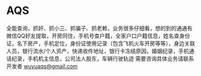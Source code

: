 # AQS
全能查询，抓奸、抓小三、抓骗子、抓老赖，业务很多仔细看，想的到的通通有
微信QQ好友提取，开房同住，手机号查户籍，全家户口户籍信息，姓名查身份证，名下房产，手机定位，身份证使用记录（包含飞机火车开房等等），身边关联人员，银行流水/个人资产，快递收件地址，银行卡冻结原因，婚姻纪录，手机通话纪录，手机机主信息，公司法人股东，车辆行驶轨迹
需要咨询具体业务请联系开发者 wuyuaqs@gmail.com
